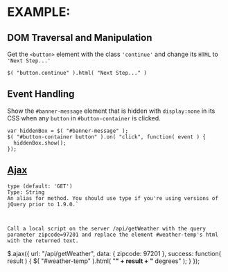 # EXAMPLE: 
  
## DOM Traversal and Manipulation
Get the `<button>` element with the class `'continue'` and change its `HTML` to `'Next Step...'`
```
$( "button.continue" ).html( "Next Step..." )
```

## Event Handling
Show the `#banner-message` element that is hidden with `display:none` in its CSS when any `button` in `#button-container` is clicked.
```
var hiddenBox = $( "#banner-message" );
$( "#button-container button" ).on( "click", function( event ) {
  hiddenBox.show();
});
```

## [Ajax](https://api.jquery.com/jQuery.ajax/) 
```
type (default: 'GET')
Type: String
An alias for method. You should use type if you're using versions of jQuery prior to 1.9.0.`



Call a local script on the server /api/getWeather with the query parameter zipcode=97201 and replace the element #weather-temp's html with the returned text.
```
$.ajax({
  url: "/api/getWeather",
  data: {
    zipcode: 97201
  },
  success: function( result ) {
    $( "#weather-temp" ).html( "<strong>" + result + "</strong> degrees" );
  }
});
```